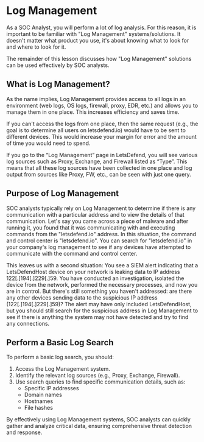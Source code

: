 # Log Management

As a SOC Analyst, you will perform a lot of log analysis. For this reason, it is important to be familiar with "Log Management" systems/solutions. It doesn't matter what product you use, it's about knowing what to look for and where to look for it.

The remainder of this lesson discusses how "Log Management" solutions can be used effectively by SOC analysts.

## What is Log Management?

As the name implies, Log Management provides access to all logs in an environment (web logs, OS logs, firewall, proxy, EDR, etc.) and allows you to manage them in one place. This increases efficiency and saves time.

If you can't access the logs from one place, then the same request (e.g., the goal is to determine all users on letsdefend.io) would have to be sent to different devices. This would increase your margin for error and the amount of time you would need to spend.

If you go to the “Log Management” page in LetsDefend, you will see various log sources such as Proxy, Exchange, and Firewall listed as “Type”. This means that all these log sources have been collected in one place and log output from sources like Proxy, FW, etc., can be seen with just one query.

## Purpose of Log Management

SOC analysts typically rely on Log Management to determine if there is any communication with a particular address and to view the details of that communication. Let's say you came across a piece of malware and after running it, you found that it was communicating with and executing commands from the "letsdefend.io" address. In this situation, the command and control center is "letsdefend.io". You can search for "letsdefend.io" in your company's log management to see if any devices have attempted to communicate with the command and control center.

This leaves us with a second situation: You see a SIEM alert indicating that a LetsDefendHost device on your network is leaking data to IP address 122[.]194[.]229[.]59. You have conducted an investigation, isolated the device from the network, performed the necessary processes, and now you are in control. But there's still something you haven't addressed: are there any other devices sending data to the suspicious IP address (122[.]194[.]229[.]59)? The alert may have only included LetsDefendHost, but you should still search for the suspicious address in Log Management to see if there is anything the system may not have detected and try to find any connections.

## Perform a Basic Log Search

To perform a basic log search, you should:

1. Access the Log Management system.
2. Identify the relevant log sources (e.g., Proxy, Exchange, Firewall).
3. Use search queries to find specific communication details, such as:
   - Specific IP addresses
   - Domain names
   - Hostnames
   - File hashes

By effectively using Log Management systems, SOC analysts can quickly gather and analyze critical data, ensuring comprehensive threat detection and response.
